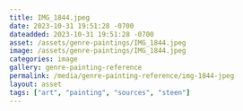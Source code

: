 ```yaml
---
title: IMG_1844.jpeg
date: 2023-10-31 19:51:28 -0700
dateadded: 2023-10-31 19:51:28 -0700
asset: /assets/genre-paintings/IMG_1844.jpeg
image: /assets/genre-paintings/IMG_1844.jpeg
categories: image
gallery: genre-painting-reference
permalink: /media/genre-painting-reference/img-1844-jpeg
layout: asset
tags: ["art", "painting", "sources", "steen"]
--- 
```

